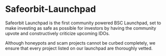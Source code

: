 # Safeorbit-Launchpad
Safeorbit Launchpad is the first community powered BSC Launchpad, set to make investing as safe as possible for investors by having the community upvote and constructively criticize upcoming IDOs.

Although honeypots and scam projects cannot be curbed completely, we ensure that every project listed on our launchpad are thoroughly vetted.
